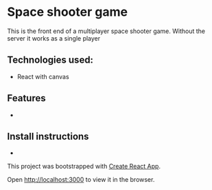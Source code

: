 # Space shooter game

This is the front end of a multiplayer space shooter game. Without the server it works as a single player

## Technologies used:
- React with canvas

## Features
-

## Install instructions
-

This project was bootstrapped with [Create React App](https://github.com/facebook/create-react-app).

Open [http://localhost:3000](http://localhost:3000) to view it in the browser.
